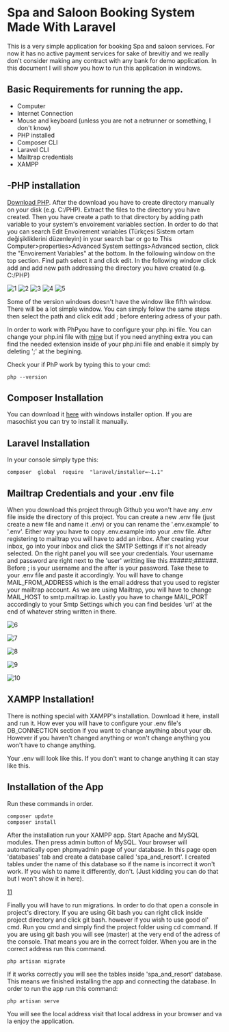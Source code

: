 # Spa and Saloon Booking System Made With Laravel
This is a very simple application for booking Spa and saloon services. For now it has no active payment services for sake of brevitiy and we really don't consider making any contract with any bank for demo application.  In this document I will show you how to run this application in windows.

## Basic Requirements for  running the app.

- Computer
- Internet Connection
- Mouse and keyboard (unless you are not a netrunner or something, I don't know)
- PHP installed
- Composer CLI
- Laravel CLI
- Mailtrap credentials
- XAMPP

## -PHP installation
[Download PHP](https://windows.php.net/download#php-8.0). 
After the download you have to create directory manually on your disk (e.g. C:/PHP). Extract the files to the directory you have created. Then you have create a path to that directory by adding path variable to your system's envoirement variables section. In order to do that you can search Edit Envoirement variables (Türkçesi Sistem ortam değişikliklerini düzenleyin) in your search bar or go to This Computer>properties>Advanced System settings>Advanced section, click the "Envoirement Variables" at the bottom.  In the following window on the top section. Find path select it and click edit. In the following window click add and add new path addressing the directory you have created (e.g. C:/PHP)

![1](https://user-images.githubusercontent.com/61189367/168450624-3419a4e5-f3a3-46c6-94a7-b1f4ba9b9eb3.JPG)
![2](https://user-images.githubusercontent.com/61189367/168450633-324ae801-899e-455a-ba13-30363c1daa03.JPG)
![3](https://user-images.githubusercontent.com/61189367/168450636-a038b1a6-4e3f-4b50-8029-d6b4398721ac.JPG)
![4](https://user-images.githubusercontent.com/61189367/168450639-3dd9073d-8794-470a-9c77-d92cd5e17b30.JPG)
![5](https://user-images.githubusercontent.com/61189367/168450640-214601c4-6257-43c3-8a47-178244c89f28.JPG)



Some of the version windows doesn't have the window like fifth window. There will be a lot simple window. You can simply follow the same steps then select the path and click edit add ; before entering adress of your path. 

In order to work with PhPyou have to configure your php.ini file. You can change your php.ini file with [mine](https://drive.google.com/file/d/1DNrgEgIqZKFS4x39uuN9vCXLrTYX4rdh/view?usp=sharing) but if you need  anything extra you can find the needed extension inside of your php.ini file and enable it simply by deleting ';' at the begining. 

Check your if PhP work by typing this to your cmd:
 
	php --version

## Composer Installation
You can download it [here](https://getcomposer.org/download/) with windows installer option. If you are masochist  you can try to install it manually.

## Laravel Installation
In your console simply type this:
	
	composer  global  require  "laravel/installer=~1.1"

## Mailtrap Credentials and your .env file
When you download this project through Github you won't have any .env file inside the directory of this project. You can create a new .env file (just create a new file and name it .env) or you can rename the '.env.example' to '.env'. Either way you have to copy .env.example into your .env file. After registering to mailtrap you will have to add an inbox. After creating your inbox, go into your inbox and click the SMTP Settings if it's not already selected. On the right panel you will see your credentials. Your username and password are right next to the 'user' writting like this ######;######. Before ; is your username and the after is your password. Take these to your .env file and paste it accordingly. You will have to change MAIL_FROM_ADDRESS which is the email address that you used to register your mailtrap account. As we are using Mailtrap, you will have to change MAIL_HOST to smtp.mailtrap.io. Lastly you have to change MAIL_PORT accordingly to your Smtp Settings which you can find besides 'url' at the end of whatever string written in there.

![6](https://user-images.githubusercontent.com/61189367/168450653-240aec28-7182-4dda-b0e8-454bab2f6a40.JPG)

![7](https://user-images.githubusercontent.com/61189367/168450788-0f0c7962-e942-4274-bb14-2ade3ea8942f.JPG)

![8](https://user-images.githubusercontent.com/61189367/168450754-22daeb97-2883-4ffe-9ff1-3ca243ca49e7.JPG)

![9](https://user-images.githubusercontent.com/61189367/168450761-7ea4e638-d262-4efb-8175-d0f2a19dddcd.JPG)

![10](https://user-images.githubusercontent.com/61189367/168450772-282d8850-120e-49c1-ba64-8ef9fc3e2f68.JPG)




## XAMPP Installation!

There is nothing special with XAMPP's installation. Download it here, install and run it. How ever you will have to configure your .env file's DB_CONNECTION section if you want to change anything about your db. However if you haven't changed anything or won't change anything you won't have to change anything.

Your .env will look like this. If you don't want to change anything it can stay like this.

## Installation of the App
Run these commands in order. 

	composer update
	composer install
After the installation run your XAMPP app. Start Apache and MySQL modules. Then press admin button of MySQL. Your browser will automatically open phpmyadmin page of your database. In this page open 'databases' tab and create a database called 'spa_and_resort'. I created tables under the name of this database so if the name is incorrect it won't work. If you wish to name it differently, don't. (Just kidding you can do that but I won't show it in here). 


[11](https://user-images.githubusercontent.com/61189367/168450660-41436cc1-2d93-4d6e-91a6-47559f89d931.JPG)

Finally you will have to run migrations. In order to do that open a console in project's directory. If you are using Git bash you can right click inside project directory and click git bash. however if you wish to use good ol' cmd. Run you cmd and simply find the project folder using cd command. If you are using git bash you will see (master) at the very end of the adress of the console. That means you are in the correct folder. When you are in the correct address run this command.

	php artisan migrate
If it works correctly you will see the tables inside 'spa_and_resort' database. This means we finished installing the app and connecting the database. In order to run the app run this command:
	
	php artisan serve
You will see the local address visit that local address in your browser and va la enjoy the application.
